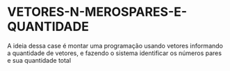 # VETORES-N-MEROSPARES-E-QUANTIDADE
A ideia dessa case é montar uma programação usando vetores
informando a quantidade de vetores, e fazendo o sistema identificar os números pares e sua quantidade total
